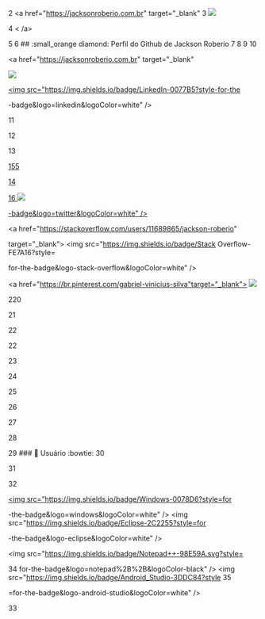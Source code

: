 
2 <a href="https://jacksonroberio.com.br" target="_blank" 3 <img src="https://visitor-badge.laobi.icu/badge?page_id=jackson -roberio.jackson-roberio" />

4 < /a>

5 6 ## :small_orange diamond: Perfil do Github de Jackson Roberio 7 8 9 10

<div>

<a href="https://jacksonroberio.com.br" target="_blank"

<img src="https://img.shields.io/badge/website-000000?style-for-the -badge&logo=About.me&logoColor-white" /> </a>

<a href="https://www.linkedin.com/in/jackson-roberio" target="_blank">

<img src="https://img.shields.io/badge/LinkedIn-0077B5?style-for-the

-badge&logo=linkedin&logoColor=white" />

11

12

13

</a>

<a href="https:///play.google.com/store/apps/developer?id= Jackson+Roberio+Silva+dos+Santos" target="_blank"> 155

14

16 <img src="https://img.shields.io/badge/Google_Play-414141?style=for -the-badge&logo-google-play&logoColor=white" />


-badge&logo=twitter&logoColor=white" /> </a>

<a href="https://stackoverflow.com/users/11689865/jackson-roberio"

target="_blank"> <img src="https://img.shields.io/badge/Stack Overflow-FE7A16?style=

for-the-badge&logo-stack-overflow&logoColor=white" />

</a>

<a href="https://br.pinterest.com/gabriel-vinicius-silva"target="_blank"> <img src="https://img.shields.io/badge/Pinterest-%23E60023.svg?& style-for-the-badge&logo-Pinterest&logoColor=white" />

</a>

220

21

22

22

23

24

25

26

27 </div>

28

29 ### :small_orange_diamond: Usuário :bowtie: 30 <div>

31

32

<a href="https://github.com/jackson-roberio"> <img src="https://img.shields.io/badge/Windows-0078D6?style=for

-the-badge&logo=windows&logoColor=white" /> <img src="https://img.shields.io/badge/Eclipse-2C2255?style=for

-the-badge&logo-eclipse&logoColor=white" />

<img src="https://img.shields.io/badge/Notepad++-98E59A.svg?style=

34 for-the-badge&logo=notepad%2B%2B&logoColor-black" /> <img src="https://img.shields.io/badge/Android_Studio-3DDC84?style 35

=for-the-badge&logo-android-studio&logoColor=white" />

33